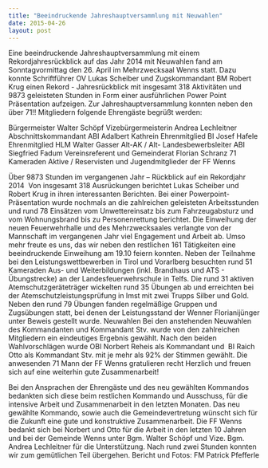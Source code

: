 ```yaml
---
title: "Beeindruckende Jahreshauptversammlung mit Neuwahlen"
date: 2015-04-26
layout: post
---
```


Eine beeindruckende Jahreshauptversammlung mit einem Rekordjahresrückblick auf das Jahr 2014 mit Neuwahlen fand am Sonntagvormittag den 26. April im Mehrzwecksaal Wenns statt. Dazu konnte Schriftführer OV Lukas Scheiber und Zugskommandant BM Robert Krug einen Rekord - Jahresrückblick mit insgesamt 318 Aktivitäten und 9873 geleisteten Stunden in Form einer ausführlichen Power Point Präsentation aufzeigen. Zur Jahreshauptversammlung konnten neben den über 71!! Mitgliedern folgende Ehrengäste begrüßt werden:

Bürgermeister Walter Schöpf
Vizebürgermeisterin Andrea Lechleitner
Abschnittskommandant ABI Adalbert Kathrein
Ehrenmitglied BI Josef Hafele
Ehrenmitglied HLM Walter Gasser
Alt-AK / Alt- Landesbewerbsleiter ABI Siegfried Fadum
Vereinsreferent und Gemeinderat Florian Schranz
71 Kameraden Aktive / Reservisten und Jugendmitglieder der FF Wenns

Über 9873 Stunden im vergangenen Jahr – Rückblick auf ein Rekordjahr 2014 
Von insgesamt 318 Ausrückungen berichtet Lukas Scheiber und Robert Krug in ihren interessanten Berichten. Bei einer Powerpoint-Präsentation wurde nochmals an die zahlreichen geleisteten Arbeitsstunden und rund 78 Einsätzen vom Unwettereinsatz bis zum Fahrzeugabsturz und vom Wohnungsbrand bis zu Personenrettung berichtet. Die Einweihung der neuen Feuerwehrhalle und des Mehrzwecksaales verlangte von der Mannschaft im vergangenen Jahr viel Engagement und Arbeit ab. Umso mehr freute es uns, das wir neben den restlichen 161 Tätigkeiten eine beeindruckende Einweihung am 19.10 feiern konnten. Neben der Teilnahme bei den Leistungswettbewerben in Tirol und Vorarlberg besuchten rund 51 Kameraden Aus- und Weiterbildungen (inkl. Brandhaus und ATS - Übungstrecke) an der Landesfeuerwehrschule in Telfs. Die rund 31 aktiven Atemschutzgeräteträger wickelten rund 35 Übungen ab und erreichten bei der Atemschutzleistungsprüfung in Imst mit zwei Trupps Silber und Gold. Neben den rund 79 Übungen fanden regelmäßige Gruppen und Zugsübungen statt, bei denen der Leistungsstand der Wenner Florianijünger unter Beweis gestellt wurde.
Neuwahlen
Bei den anstehenden Neuwahlen des Kommandanten und Kommandant Stv. wurde von den zahlreichen Mitgliedern ein eindeutiges Ergebnis gewählt. Nach den beiden Wahlvorschlägen wurde OBI Norbert Reheis als Kommandant und  BI Raich Otto als Kommandant Stv. mit je mehr als 92% der Stimmen gewählt. Die anwesenden 71 Mann der FF Wenns gratulieren recht Herzlich und freuen sich auf eine weiterhin gute Zusammenarbeit!

Bei den Ansprachen der Ehrengäste und des neu gewählten Kommandos bedankten sich diese beim restlichen Kommando und Ausschuss, für die intensive Arbeit und Zusammenarbeit in den letzten Monaten. Das neu gewählte Kommando, sowie auch die Gemeindevertretung wünscht sich für die Zukunft eine gute und konstruktive Zusammenarbeit. Die FF Wenns bedankt sich bei Norbert und Otto für die Arbeit in den letzten 10 Jahren und bei der Gemeinde Wenns unter Bgm. Walter Schöpf und Vize. Bgm. Andrea Lechleitner für die Unterstützung. Nach rund zwei Stunden konnten wir zum gemütlichen Teil übergehen.
Bericht und Fotos: FM Patrick Pfefferle